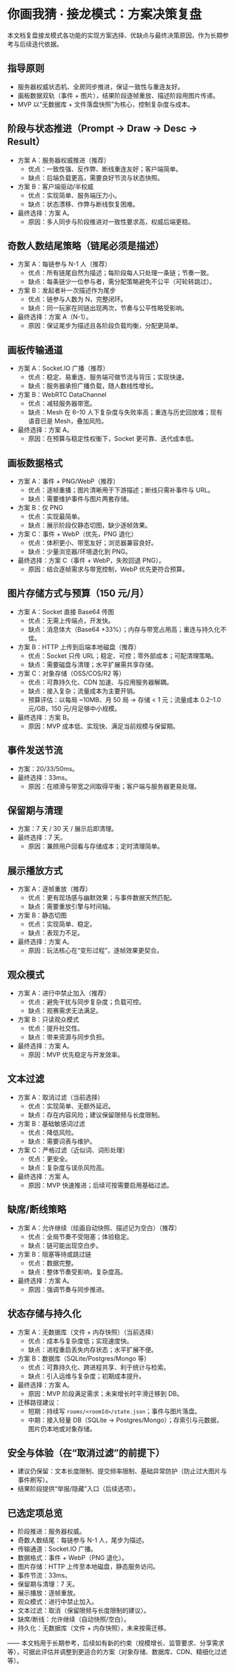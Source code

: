 # 你画我猜 · 接龙模式：方案决策复盘

本文档复盘接龙模式各功能的实现方案选择、优缺点与最终决策原因，作为长期参考与后续迭代依据。

## 指导原则
- 服务器权威状态机、全房同步推进，保证一致性与重连友好。
- 画板数据双轨（事件 + 图片），结果阶段逐帧重放、描述阶段用图片传递。
- MVP 以“无数据库 + 文件落盘快照”为核心，控制复杂度与成本。

## 阶段与状态推进（Prompt → Draw → Desc → Result）
- 方案 A：服务器权威推进（推荐）
  - 优点：一致性强、反作弊、断线重连友好；客户端简单。
  - 缺点：后端负载更高，需要良好节流与状态快照。
- 方案 B：客户端驱动/半权威
  - 优点：实现简单、服务端压力小。
  - 缺点：状态漂移、作弊与断线恢复困难。
- 最终选择：方案 A。
  - 原因：多人同步与阶段推进对一致性要求高，权威后端更稳。

## 奇数人数结尾策略（链尾必须是描述）
- 方案 A：每链参与 N-1 人（推荐）
  - 优点：所有链尾自然为描述；每阶段每人只处理一条链；节奏一致。
  - 缺点：每条链少一位参与者，需分配策略避免不公平（可轮转跳过）。
- 方案 B：发起者补一次描述作为尾步
  - 优点：链参与人数为 N，完整闭环。
  - 缺点：同一玩家在同链出现两次，节奏与公平性略受影响。
- 最终选择：方案 A（N-1）。
  - 原因：保证尾步为描述且各阶段负载均衡，分配更简单。

## 画板传输通道
- 方案 A：Socket.IO 广播（推荐）
  - 优点：稳定、易重连、服务端可做节流与背压；实现快速。
  - 缺点：服务器承担广播负载，随人数线性增长。
- 方案 B：WebRTC DataChannel
  - 优点：减轻服务器带宽。
  - 缺点：Mesh 在 6–10 人下复杂度与失败率高；重连与历史回放难；现有语音已是 Mesh，叠加风险。
- 最终选择：方案 A。
  - 原因：在预算与稳定性权衡下，Socket 更可靠、迭代成本低。

## 画板数据格式
- 方案 A：事件 + PNG/WebP（推荐）
  - 优点：逐帧重播；图片清晰用于下游描述；断线只需补事件与 URL。
  - 缺点：需要维护事件与图片两套存储。
- 方案 B：仅 PNG
  - 优点：实现最简单。
  - 缺点：展示阶段仅静态切图，缺少逐帧效果。
- 方案 C：事件 + WebP（优先，PNG 退化）
  - 优点：体积更小、带宽友好；浏览器兼容良好。
  - 缺点：少量浏览器/环境退化到 PNG。
- 最终选择：方案 C（事件 + WebP，失败回退 PNG）。
  - 原因：结合逐帧需求与带宽控制，WebP 优先更符合预算。

## 图片存储方式与预算（150 元/月）
- 方案 A：Socket 直接 Base64 传图
  - 优点：无需上传端点，开发快。
  - 缺点：消息体大（Base64 +33%）；内存与带宽占用高；重连与持久化不佳。
- 方案 B：HTTP 上传到后端本地磁盘（推荐）
  - 优点：Socket 只传 URL；稳定、可控；零外部成本；可配清理策略。
  - 缺点：需要磁盘与清理；水平扩展需共享存储。
- 方案 C：对象存储（OSS/COS/R2 等）
  - 优点：可靠持久化、CDN 加速、与应用服务器解耦。
  - 缺点：接入复杂；流量成本为主要开销。
  - 预算评估：以每局 ~10MB、月 50 局 → 存储 < 1 元；流量成本 0.2–1.0 元/GB，150 元/月足够中小规模。
- 最终选择：方案 B。
  - 原因：MVP 成本低、实现快、满足当前规模与保留期。

## 事件发送节流
- 方案：20/33/50ms。
- 最终选择：33ms。
  - 原因：在顺滑与带宽之间取得平衡；客户端与服务器更易处理。

## 保留期与清理
- 方案：7 天 / 30 天 / 展示后即清理。
- 最终选择：7 天。
  - 原因：兼顾用户回看与存储成本；定时清理简单。

## 展示播放方式
- 方案 A：逐帧重放（推荐）
  - 优点：更有现场感与幽默效果；与事件数据天然匹配。
  - 缺点：需要重放引擎与时间轴。
- 方案 B：静态切图
  - 优点：实现简单、稳定。
  - 缺点：表现力不足。
- 最终选择：方案 A。
  - 原因：玩法核心在“变形过程”，逐帧效果更契合。

## 观众模式
- 方案 A：进行中禁止加入（推荐）
  - 优点：避免干扰与同步复杂度；负载可控。
  - 缺点：观赛需求无法满足。
- 方案 B：只读观众模式
  - 优点：提升社交性。
  - 缺点：带来资源与同步负担。
- 最终选择：方案 A。
  - 原因：MVP 优先稳定与开发效率。

## 文本过滤
- 方案 A：取消过滤（当前选择）
  - 优点：实现简单、无额外延迟。
  - 缺点：存在内容风险；建议保留限频与长度限制。
- 方案 B：基础敏感词过滤
  - 优点：降低风险。
  - 缺点：需要词表与维护。
- 方案 C：严格过滤（近似词、词形处理）
  - 优点：更安全。
  - 缺点：复杂度与误杀风险高。
- 最终选择：方案 A。
  - 原因：MVP 快速推进；后续可按需要启用基础过滤。

## 缺席/断线策略
- 方案 A：允许继续（绘画自动快照、描述记为空白）（推荐）
  - 优点：全局节奏不受阻塞；体验稳定。
  - 缺点：链可能出现空白步。
- 方案 B：阻塞等待或跳过链
  - 优点：数据完整。
  - 缺点：整体节奏受影响，复杂度高。
- 最终选择：方案 A。
  - 原因：强调节奏与同步推进。

## 状态存储与持久化
- 方案 A：无数据库（文件 + 内存快照）（当前选择）
  - 优点：成本与复杂度低；实现速度快。
  - 缺点：进程重启丢失内存状态；水平扩展不便。
- 方案 B：数据库（SQLite/Postgres/Mongo 等）
  - 优点：可靠持久化、跨进程共享、利于统计与检索。
  - 缺点：引入运维与复杂度；初期成本提升。
- 最终选择：方案 A。
  - 原因：MVP 阶段满足需求；未来增长时平滑迁移到 DB。
- 迁移路径建议：
  - 短期：持续写 `rooms/<roomId>/state.json`；事件与图片落盘。
  - 中期：接入轻量 DB（SQLite → Postgres/Mongo）；存索引与元数据，图片仍本地或对象存储。

## 安全与体验（在“取消过滤”的前提下）
- 建议仍保留：文本长度限制、提交频率限制、基础异常防护（防止过大图片与事件刷写）。
- 结果阶段提供“举报/隐藏”入口（后续选项）。

## 已选定项总览
- 阶段推进：服务器权威。
- 奇数人数结尾：每链参与 N-1 人，尾步为描述。
- 传输通道：Socket.IO 广播。
- 数据格式：事件 + WebP（PNG 退化）。
- 图片存储：HTTP 上传至本地磁盘，静态服务访问。
- 事件节流：33ms。
- 保留期与清理：7 天。
- 展示播放：逐帧重放。
- 观众模式：进行中禁止加入。
- 文本过滤：取消（保留限频与长度限制的建议）。
- 缺席/断线：允许继续（自动快照/空白）。
- 持久化：无数据库（文件 + 内存快照），未来按需迁移。

—— 本文档用于长期参考，后续如有新的约束（规模增长、监管要求、分享需求等），可据此评估并调整到更适合的方案（对象存储、数据库、CDN、精细化过滤等）。